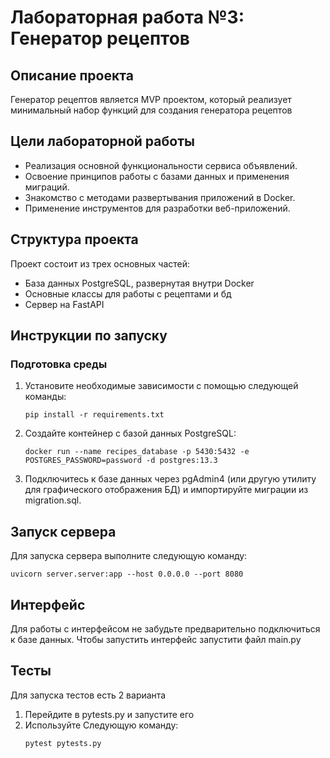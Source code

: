 # Лабораторная работа №3: Генератор рецептов
## Описание проекта
Генератор рецептов является MVP проектом, который реализует минимальный набор функций для создания генератора рецептов

## Цели лабораторной работы
- Реализация основной функциональности сервиса объявлений. 
- Освоение принципов работы с базами данных и применения миграций. 
- Знакомство с методами развертывания приложений в Docker. 
- Применение инструментов для разработки веб-приложений.

## Структура проекта
Проект состоит из трех основных частей:
- База данных PostgreSQL, развернутая внутри Docker
- Основные классы для работы с рецептами и бд
- Сервер на FastAPI

## Инструкции по запуску
### Подготовка среды
1. Установите необходимые зависимости с помощью следующей команды:
    ```shell
    pip install -r requirements.txt
    ```
2. Создайте контейнер с базой данных PostgreSQL:
    ```shell
    docker run --name recipes_database -p 5430:5432 -e POSTGRES_PASSWORD=password -d postgres:13.3
    ```
3. Подключитесь к базе данных через pgAdmin4 (или другую утилиту для графического отображения БД) и импортируйте миграции из migration.sql.
## Запуск сервера

Для запуска сервера выполните следующую команду:
```shell
uvicorn server.server:app --host 0.0.0.0 --port 8080
```
## Интерфейс
Для работы с интерфейсом не забудьте предварительно подключиться к базе данных. Чтобы запустить интерфейс запустити файл main.py

## Тесты
Для запуска тестов есть 2 варианта
1. Перейдите в pytests.py и запустите его
2. Используйте Следующую команду:
    ```shell
    pytest pytests.py
    ```

